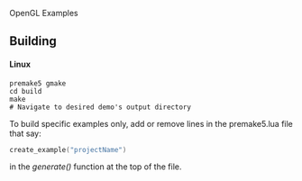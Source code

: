 OpenGL Examples

## Building

#### Linux

    premake5 gmake
    cd build
    make
    # Navigate to desired demo's output directory

To build specific examples only, add or remove lines in the premake5.lua file that say:
```lua
create_example("projectName")
```
in the _generate()_ function at the top of the file.
